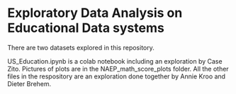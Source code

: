 # Exploratory Data Analysis on Educational Data systems
There are two datasets explored in this repository.

US_Education.ipynb is a colab notebook including an exploration by Case Zito. Pictures of plots are in the NAEP_math_score_plots folder.
All the other files in the respository are an exploration done together by Annie Kroo and Dieter Brehem.
